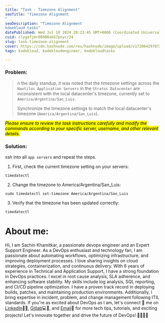 ```yaml
---
title: "Task - Timezone Alignment"
seoTitle: "Timezone Alignment
"
seoDescription: "Timezone Alignment
kdoekloud tasks"
datePublished: Wed Jul 10 2024 20:23:45 GMT+0000 (Coordinated Universal Time)
cuid: clygafjmr00000ak67pnycr34
slug: task-timezone-alignment
cover: https://cdn.hashnode.com/res/hashnode/image/upload/v1720642978730/59d0135e-a79f-4c02-b8fb-aa1ae0d62cee.png
tags: kodekloud, kodekloudengineer, kodekloudtasks

---
```


### Problem:

> n the daily standup, it was noted that the timezone settings across the `Nautilus Application Servers` in the `Stratos Datacenter` are inconsistent with the local datacenter's timezone, currently set to `America/Argentina/San_Luis`.  
> 
>   
> 
> Synchronize the timezone settings to match the local datacenter's timezone (`America/Argentina/San_Luis`).

*<mark>Please ensure to review the task instructions carefully and modify the commands according to your specific server, username, and other relevant details.</mark>*

### Solution:

ssh into all `app servers` and repeat the steps.

1. First, check the current timezone setting on your servers:
    

```plaintext
timedatectl
```

2. Change the timezone to America/Argentina/San\_Luis:
    

```plaintext
sudo timedatectl set-timezone America/Argentina/San_Luis
```

3. Verify that the timezone has been updated correctly:
    

```plaintext
timedatectl
```

# About me:

Hi, I am Sachin Khamitkar, a passionate devops engineer and an Expert Support Engineer. As a DevOps enthusiast and technology fan, I am passionate about automating workflows, optimizing infrastructure, and improving deployment processes. I love sharing insights on cloud strategies, containerization, and continuous delivery. With 6 years of experience in Technical and Application Support, I have a strong foundation in DevOps practices. I excel in root cause analysis, SLA adherence, and enhancing software stability. My skills include log analysis, SQL reporting, and CI/CD pipeline optimization. I have a proven track record in deploying builds, patches, and maintaining production environments. Additionally, I bring expertise in incident, problem, and change management following ITIL standards. If you're as excited about DevOps as I am, let's connect 🌟 me on [LinkedIn](https://www.linkedin.com/in/sachin-khamitkar)🔗💼, [Gitlab](https://gitlab.com/sachin-2-github)💻🔗, and [Email](mailto:sachin.bmp@gmail.com)📧 for more tech tips, tutorials, and exciting projects! Let's innovate together and drive the future of DevOps! 🚀👩‍💻💡